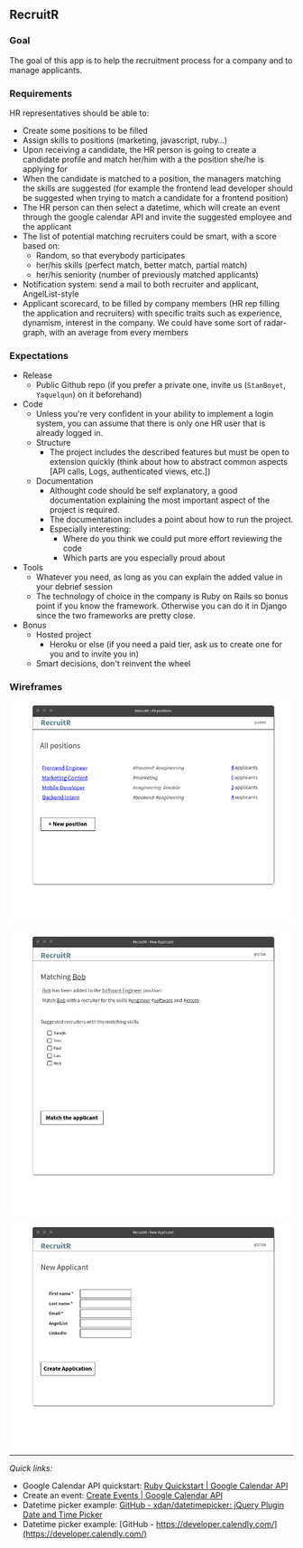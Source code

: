 ## RecruitR

### Goal

The goal of this app is to help the recruitment process for a company and to manage applicants.

### Requirements

HR representatives should be able to:

- Create some positions to be filled
- Assign skills to positions (marketing, javascript, ruby…)
- Upon receiving a candidate, the HR person is going to create a candidate profile and match her/him with a the position she/he is applying for
- When the candidate is matched to a position, the managers matching the skills are suggested (for example the frontend lead developer should be suggested when trying to match a candidate for a frontend position)
- The HR person can then select a datetime, which will create an event through the google calendar API and invite the suggested employee and the applicant
- The list of potential matching recruiters could be smart, with a score based on:
    - Random, so that everybody participates
    - her/his skills (perfect match, better match, partial match)
    - her/his seniority (number of previously matched applicants)
- Notification system: send a mail to both recruiter and applicant, AngelList-style
- Applicant scorecard, to be filled by company members (HR rep filling the application and recruiters) with specific traits such as experience, dynamism, interest in the company. We could have some sort of radar-graph, with an average from every members

### Expectations

- Release
    - Public Github repo (if you prefer a private one, invite us (`StanBoyet`, `Yaquelqun`) on it beforehand)
- Code
    - Unless you're very confident in your ability to implement a login system, you can assume that there is only one HR user that is already logged in.
    - Structure
        - The project includes the described features but must be open to extension quickly (think about how to abstract common aspects [API calls, Logs, authenticated views, etc.])
    - Documentation
        - Althought code should be self explanatory, a good documentation explaining the most important aspect of the project is required.
        - The documentation includes a point about how to run the project.
        - Especially interesting:
            - Where do you think we could put more effort reviewing the code
            - Which parts are you especially proud about
- Tools
    - Whatever you need, as long as you can explain the added value in your debrief session
    - The technology of choice in the company is Ruby on Rails so bonus point if you know the framework. Otherwise you can do it in Django since the two frameworks are pretty close.
- Bonus
    - Hosted project
        - Heroku or else (if you need a paid tier, ask us to create one for you and to invite you in)
    - Smart decisions, don't reinvent the wheel

### Wireframes

![All_Positions](https://github.com/KoderMAL/recruitr/blob/master/readme-instructions/All_Positions.png?raw=true)

![Match](https://github.com/KoderMAL/recruitr/blob/master/readme-instructions/Match.png?raw=true)

![New_Applicant](https://github.com/KoderMAL/recruitr/blob/master/readme-instructions/New_Applicant.png?raw=true)

---

*Quick links:*

- Google Calendar API quickstart: [Ruby Quickstart | Google Calendar API](https://developers.google.com/google-apps/calendar/quickstart/ruby)
- Create an event: [Create Events | Google Calendar API](https://developers.google.com/google-apps/calendar/create-events)
- Datetime picker example: [GitHub - xdan/datetimepicker: jQuery Plugin Date and Time Picker](https://github.com/xdan/datetimepicker)
- Datetime picker example: [GitHub - https://developer.calendly.com/](https://developer.calendly.com/)
